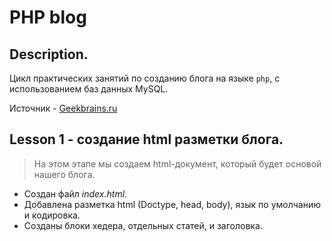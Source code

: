 # PHP blog
## Description.
Цикл практических занятий по созданию блога на языке ```php```, с использованием баз данных MySQL.

Источник - [Geekbrains.ru](https://geekbrains.ru/chapters/928)

## Lesson 1 - создание html разметки блога.
> На этом этапе мы создаем html-документ, который будет основой нашего блога.
>
- Создан файл _index.html_.
- Добавлена разметка html (Doctype, head, body), язык по умолчанию и кодировка.
- Созданы блоки хедера, отдельных статей, и заголовка.

##